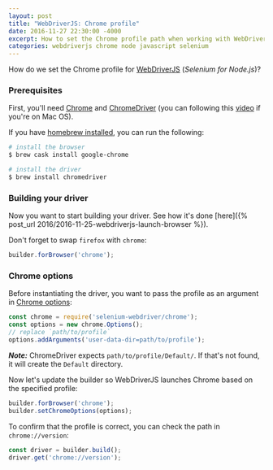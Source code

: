 ```yaml
---
layout: post
title: "WebDriverJS: Chrome profile"
date: 2016-11-27 22:30:00 -4000
excerpt: How to set the Chrome profile path when working with WebDriverJS (Selenium for Node.js).
categories: webdriverjs chrome node javascript selenium
---
```


How do we set the Chrome profile for [WebDriverJS](https://github.com/SeleniumHQ/selenium/wiki/WebDriverJs) (_Selenium for Node.js_)?

### Prerequisites

First, you'll need [Chrome](https://www.google.com/chrome/browser/) and [ChromeDriver](https://sites.google.com/a/chromium.org/chromedriver/downloads) (you can following this [video](https://www.youtube.com/watch?v=5lWOV0rnYRo) if you're on Mac OS).

If you have [homebrew installed](https://www.youtube.com/watch?v=44FhlEiMEpU), you can run the following:

```sh
# install the browser
$ brew cask install google-chrome

# install the driver
$ brew install chromedriver
```

### Building your driver

Now you want to start building your driver. See how it's done [here]({% post_url 2016/2016-11-25-webdriverjs-launch-browser %}).

Don't forget to swap `firefox` with `chrome`:

```js
builder.forBrowser('chrome');
```

### Chrome options

Before instantiating the driver, you want to pass the profile as an argument in [Chrome options](http://seleniumhq.github.io/selenium/docs/api/javascript/module/selenium-webdriver/chrome_exports_Options.html):

```js
const chrome = require('selenium-webdriver/chrome');
const options = new chrome.Options();
// replace `path/to/profile`
options.addArguments('user-data-dir=path/to/profile');
```

**_Note:_** ChromeDriver expects `path/to/profile/Default/`. If that's not found, it will create the `Default` directory.

Now let's update the builder so WebDriverJS launches Chrome based on the specified profile:

```js
builder.forBrowser('chrome');
builder.setChromeOptions(options);
```

To confirm that the profile is correct, you can check the path in `chrome://version`:

```js
const driver = builder.build();
driver.get('chrome://version');
```
